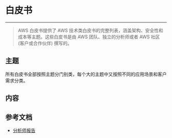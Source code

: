 # 白皮书

---

> AWS 白皮书提供了 AWS 技术类白皮书的完整列表，涵盖架构、安全性和成本等主题。这些白皮书是由 AWS 团队、独立的分析师或者 AWS 社区 \(客户或合作伙伴\) 撰写的。

## 主题

所有白皮书全部按照主题分门别类，每个大的主题中又按照不同的应用场景和客户需求分类。

## 内容



## 参考文档

* [分析师报告](https://aws.amazon.com/cn/resources/analyst-reports/)



